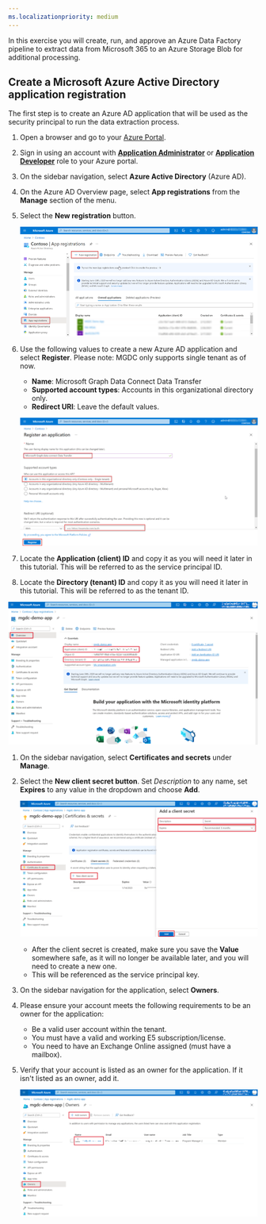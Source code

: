 ```yaml
---
ms.localizationpriority: medium
---
```


<!-- markdownlint-disable MD002 MD041 -->

In this exercise you will create, run, and approve an Azure Data Factory pipeline to extract data from Microsoft 365 to an Azure Storage Blob for additional processing.

## Create a Microsoft Azure Active Directory application registration

The first step is to create an Azure AD application that will be used as the security principal to run the data extraction process.

1. Open a browser and go to your [Azure Portal](https://portal.azure.com/).

1. Sign in using an account with **[Application Administrator](https://docs.microsoft.com/en-us/azure/active-directory/roles/permissions-reference#application-administrator)** or **[Application Developer](https://docs.microsoft.com/en-us/azure/active-directory/roles/permissions-reference#application-developer)** role to your Azure portal.

1. On the sidebar navigation, select **Azure Active Directory** (Azure AD).

1. On the Azure AD Overview page, select **App registrations** from the **Manage** section of the menu.

1. Select the **New registration** button.

    ![A screenshot showing the App registrations in the Azure Active Directory service in the Azure portal.](../concepts/images/data-connect-azure-aad-app-reg.png)


1. Use the following values to create a new Azure AD application and select **Register**. Please note: MGDC only supports single tenant as of now.

   - **Name**: Microsoft Graph Data Connect Data Transfer
   - **Supported account types**: Accounts in this organizational directory only.
   - **Redirect URI**: Leave the default values.

    ![A screenshot showing the steps to register a new application registration in the Azure portal.](../concepts/images/data-connect-aad-redirect-uri.png)

1. Locate the **Application (client) ID** and copy it as you will need it later in this tutorial. This will be referred to as the service principal ID.

1. Locate the **Directory (tenant) ID** and copy it as you will need it later in this tutorial. This will be referred to as the tenant ID.

![A screenshot showing application and tenant id.](../concepts/images/data-connect-app-tenant-new.png)

1. On the sidebar navigation, select **Certificates and secrets** under **Manage**.

1. Select the **New client secret button**. Set *Description* to any name, set **Expires** to any value in the dropdown and choose **Add**.

    ![A screenshot showing the process to create a new client secret in the Azure portal.](../concepts/images/data-connect-aad-certs-secrets-new.png)

    - After the client secret is created, make sure you save the **Value** somewhere safe, as it will no longer be available later, and you will need to create a new one.
    - This will be referenced as the service principal key.

1. On the sidebar navigation for the application, select **Owners**.

1. Please ensure your account meets the following requirements to be an owner for the application:
    - Be a valid user account within the tenant.
    - You must have a valid and working E5 subscription/license. 
    - You need to have an Exchange Online assigned (must have a mailbox).

1. Verify that your account is listed as an owner for the application. If it isn't listed as an owner, add it. 

    ![A screenshot showing a user verifying that their account is set as owner for the application registration in the Azure portal.](../concepts/images/data-connect-aad-app-owners-new.png)
